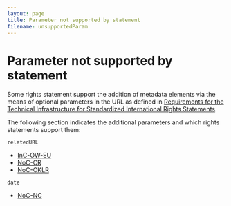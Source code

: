 ```yaml
---
layout: page
title: Parameter not supported by statement
filename: unsupportedParam
---
```

# Parameter not supported by statement
<div class="box">

Some rights statement support the addition of metadata elements via the means of optional parameters in the URL as defined in [Requirements for the Technical Infrastructure for Standardized International Rights Statements](https://rightsstatements.org/files/151002requirements_for_the_technical_infrastructure_for_standardized_international_rights_statements.pdf).

The following section indicates the additional parameters and which rights statements support them:

<code>relatedURL</code>
* [InC-OW-EU](https://rightsstatements.org/vocab/InC-OW-EU/1.0/)
* [NoC-CR](https://rightsstatements.org/vocab/NoC-CR/1.0/)
* [NoC-OKLR](https://rightsstatements.org/vocab/NoC-OKLR/1.0/)

<code>date</code>

* [NoC-NC](https://rightsstatements.org/page/NoC-NC/1.0/)

</div>
